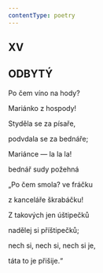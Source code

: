 ```yaml
---
contentType: poetry
---
```


<section>

## XV  

## ODBYTÝ

Po čem víno na hody?  

Mariánko z hospody!

Styděla se za písaře,

podvdala se za bednáře;

Mariánce — la la la!

bednář sudy požehná

</section>

<section>

„Po čem smola? ve fráčku

z kanceláře škrabáčku!

Z takových jen úštipečků

nadělej si příštipečků;

nech si, nech si, nech si je,

táta to je přišije.“

</section>

